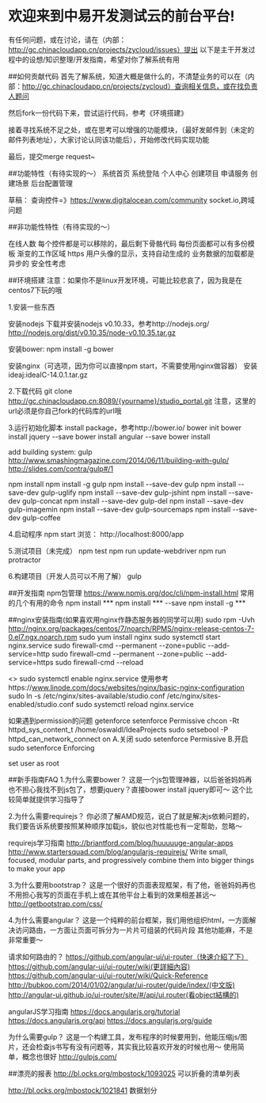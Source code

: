欢迎来到中易开发测试云的前台平台!
==========

有任何问题，或在讨论，请在（内部：http://gc.chinacloudapp.cn/projects/zycloud/issues）提出
以下是主干开发过程中的设想/知识整理/开发指南，希望对你了解系统有用

##如何贡献代码
首先了解系统，知道大概是做什么的，不清楚业务的可以在（内部：http://gc.chinacloudapp.cn/projects/zycloud）查询相关信息，或在找负责人题问

然后fork一份代码下来，尝试运行代码，参考《环境搭建》

接着寻找系统不足之处，或在思考可以增强的功能模块，（最好发邮件到（未定的邮件列表地址），大家讨论认同该功能后），开始修改代码实现功能

最后，提交merge request~


##功能特性（有待实现的～）
系统首页
系统登陆
个人中心
创建项目
申请服务
创建场景
后台配置管理

草稿：
查询控件=》https://www.digitalocean.com/community
socket.io,跨域问题


##非功能性特性（有待实现的～）

在线人数
每个控件都是可以移除的，最后剩下骨骼代码
每份页面都可以有多份模板
渐变的工作区域
https
用户头像的显示，支持自动生成的
业务数据的加载都是异步的
安全性考虑



##环境搭建
注意：如果你不是linux开发环境，可能比较悲哀了，因为我是在centos7下玩的哦

1.安装一些东西

安装nodejs
下载并安装nodejs v0.10.33，参考http://nodejs.org/
http://nodejs.org/dist/v0.10.35/node-v0.10.35.tar.gz

安装bower:
npm install -g bower

安装nginx（可选项，因为你可以直接npm start，不需要使用nginx做容器）
安装ideaj:ideaIC-14.0.1.tar.gz

2.下载代码
git clone http://gc.chinacloudapp.cn:8089/{yourname}/studio_portal.git
注意，这里的url必须是你自己fork的代码库的url哦


3.运行初始化脚本
 install package，参考http://bower.io/
bower init
bower install jquery --save
bower install angular --save
bower install

add building system: gulp
http://www.smashingmagazine.com/2014/06/11/building-with-gulp/
http://slides.com/contra/gulp#/1

npm install
npm install -g gulp
npm install --save-dev gulp
npm install --save-dev gulp-uglify
npm install --save-dev gulp-jshint
npm install --save-dev gulp-concat
npm install --save-dev gulp-del
npm install --save-dev gulp-imagemin
npm install --save-dev gulp-sourcemaps
npm install --save-dev gulp-coffee

4.启动程序
npm start
浏览： http://localhost:8000/app

5.测试项目（未完成）
npm test
npm run update-webdriver
npm run protractor

6.构建项目（开发人员可以不用了解）
gulp

##开发指南
npm包管理
https://www.npmjs.org/doc/cli/npm-install.html
常用的几个有用的命令
npm install ***
npm install *** --save
npm install -g ***


##nginx安装指南(如果喜欢用nginx作静态服务器的同学可以用)
sudo rpm -Uvh http://nginx.org/packages/centos/7/noarch/RPMS/nginx-release-centos-7-0.el7.ngx.noarch.rpm
sudo yum install nginx
sudo systemctl start nginx.service
sudo firewall-cmd --permanent --zone=public --add-service=http
sudo firewall-cmd --permanent --zone=public --add-service=https
sudo firewall-cmd --reload

<<enable Nginx to start when your system boots.>>
sudo systemctl enable nginx.service
使用参考https://www.linode.com/docs/websites/nginx/basic-nginx-configuration
sudo ln -s /etc/nginx/sites-available/studio.conf /etc/nginx/sites-enabled/studio.conf
sudo systemctl reload nginx.service


如果遇到permission的问题
getenforce
setenforce Permissive
chcon -Rt httpd_sys_content_t /home/oswaldl/IdeaProjects
sudo setsebool -P httpd_can_network_connect on
A.关闭
sudo setenforce Permissive
B.开启
sudo setenforce Enforcing

set user as root

##新手指南FAQ
1.为什么需要bower？
这是一个js包管理神器，以后爸爸妈妈再也不担心我找不到js包了，想要jquery？直接bower install jquery即可～
这个比较简单就提供学习指导了

2.为什么需要requirejs？
你必须了解AMD规范，说白了就是解决js依赖问题的，我们要告诉系统要按照某种顺序加载js，貌似也对性能也有一定帮助，忽略～

requirejs学习指南
http://briantford.com/blog/huuuuuge-angular-apps
http://www.startersquad.com/blog/angularjs-requirejs/
Write small, focused, modular parts, and progressively combine them into bigger things to make your app


3.为什么要用bootstrap？
这是一个很好的页面表现框架，有了他，爸爸妈妈再也不用担心我写的页面在手机上或在其他平台上看到的效果相差甚远～
http://getbootstrap.com/css/

4.为什么需要angular？
这是一个纯粹的前台框架，我们用他组织html，一方面解决访问路由，一方面让页面可拆分为一片片可组装的代码片段
其他功能麻，不是非常重要～

请求如何路由的？
https://github.com/angular-ui/ui-router（快速介紹了下）
https://github.com/angular-ui/ui-router/wiki(更詳細內容)
https://github.com/angular-ui/ui-router/wiki/Quick-Reference
http://bubkoo.com/2014/01/02/angular/ui-router/guide/index/(中文版)
http://angular-ui.github.io/ui-router/site/#/api/ui.router(看object結構的)

angularJS学习指南
https://docs.angularjs.org/tutorial
https://docs.angularjs.org/api
https://docs.angularjs.org/guide


为什么需要gulp？
这是一个构建工具，发布程序的时候要用到，他能压缩js/图片，还会检查js书写有没有问题等，其实我比较喜欢开发的时候也用～
使用简单，概念也很好
http://gulpjs.com/





##漂亮的报表
http://bl.ocks.org/mbostock/1093025
可以折叠的清单列表

http://bl.ocks.org/mbostock/1021841
数据划分






